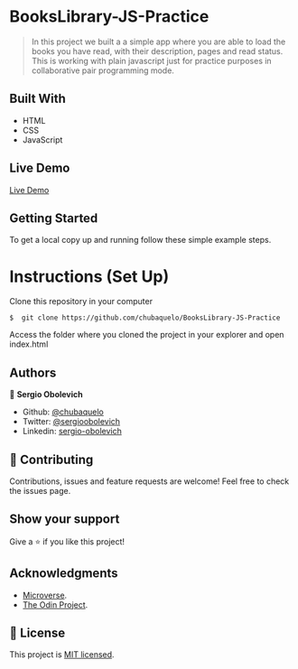 # BooksLibrary-JS-Practice

> In this project we built a a simple app where you are able to load the books you have read, with their description, pages and read status. This is working with plain javascript just for practice purposes in collaborative pair programming mode.


## Built With

- HTML
- CSS
- JavaScript

## Live Demo
[Live Demo](https://chubaquelo.github.io/BooksLibrary-JS-Practice/)

## Getting Started

To get a local copy up and running follow these simple example steps.

# Instructions (Set Up)

Clone this repository in your computer
```
$  git clone https://github.com/chubaquelo/BooksLibrary-JS-Practice
```
Access the folder where you cloned the project in your explorer and open index.html

## Authors

👤 **Sergio Obolevich**

- Github: [@chubaquelo](https://github.com/chubaquelo)
- Twitter: [@sergioobolevich](https://twitter.com/SergioObolevich)
- Linkedin: [sergio-obolevich](https://www.linkedin.com/in/sergio-obolevich/)

## 🤝 Contributing

Contributions, issues and feature requests are welcome!
Feel free to check the issues page.

## Show your support

Give a ⭐️ if you like this project!

## Acknowledgments

- [Microverse](https://www.microverse.org/).
- [The Odin Project](https://www.theodinproject.com/).

## 📝 License

This project is [MIT licensed](https://github.com/chubaquelo/re-former/blob/form/LICENSE).
